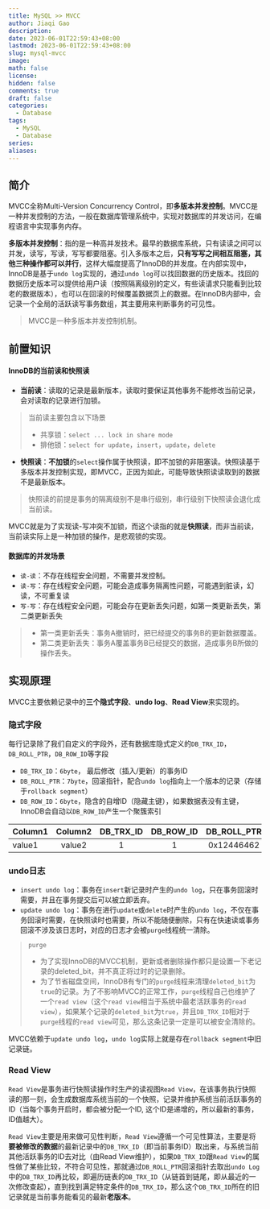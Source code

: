 ```yaml
---
title: MySQL >> MVCC
author: Jiaqi Gao
description: 
date: 2023-06-01T22:59:43+08:00
lastmod: 2023-06-01T22:59:43+08:00
slug: mysql-mvcc
image: 
math: false
license: 
hidden: false
comments: true
draft: false
categories:
  - Database
tags:
  - MySQL
  - Database
series:
aliases:
---
```

## 简介

MVCC全称Multi-Version Concurrency Control，即**多版本并发控制**。MVCC是一种并发控制的方法，一般在数据库管理系统中，实现对数据库的并发访问，在编程语言中实现事务内存。

**多版本并发控制**：指的是一种高并发技术。最早的数据库系统，只有读读之间可以并发，读写，写读，写写都要阻塞。引入多版本之后，**只有写写之间相互阻塞，其他三种操作都可以并行**，这样大幅度提高了InnoDB的并发度。在内部实现中，InnoDB是基于`undo log`实现的，通过`undo log`可以找回数据的历史版本。找回的数据历史版本可以提供给用户读（按照隔离级别的定义，有些读请求只能看到比较老的数据版本），也可以在回滚的时候覆盖数据页上的数据。在InnoDB内部中，会记录一个全局的活跃读写事务数组，其主要用来判断事务的可见性。

> MVCC是一种多版本并发控制机制。

## 前置知识

#### InnoDB的当前读和快照读

* **当前读**：读取的记录是最新版本，读取时要保证其他事务不能修改当前记录，会对读取的记录进行加锁。
> 当前读主要包含以下场景
> * 共享锁：`select ... lock in share mode`
> * 排他锁：`select for update`，`insert`，`update`，`delete`

* **快照读**：**不加锁**的`select`操作属于快照读，即不加锁的非阻塞读。快照读基于多版本并发控制实现，即MVCC，正因为如此，可能导致快照读读取到的数据不是最新版本。
> 快照读的前提是事务的隔离级别不是串行级别，串行级别下快照读会退化成当前读。

MVCC就是为了实现读-写冲突不加锁，而这个读指的就是**快照读**，而非当前读，当前读实际上是一种加锁的操作，是悲观锁的实现。

#### 数据库的并发场景

* `读-读`：不存在线程安全问题，不需要并发控制。
* `读-写`：存在线程安全问题，可能会造成事务隔离性问题，可能遇到脏读，幻读，不可重复读
* `写-写`：存在线程安全问题，可能会存在更新丢失问题，如第一类更新丢失，第二类更新丢失
> * 第一类更新丢失：事务A撤销时，把已经提交的事务B的更新数据覆盖。
> * 第二类更新丢失：事务A覆盖事务B已经提交的数据，造成事务B所做的操作丢失。

## 实现原理

MVCC主要依赖记录中的**三个隐式字段**、**undo log**、**Read View**来实现的。

### 隐式字段

每行记录除了我们自定义的字段外，还有数据库隐式定义的`DB_TRX_ID`，`DB_ROLL_PTR`，`DB_ROW_ID`等字段
* `DB_TRX_ID`：`6byte`， 最后修改（插入/更新）的事务ID
* `DB_ROLL_PTR`：`7byte`，回滚指针，配合`undo log`指向上一个版本的记录（存储于`rollback segment`）
* `DB_ROW_ID`：`6byte`，隐含的自增ID（隐藏主键），如果数据表没有主键，InnoDB会自动以`DB_ROW_ID`产生一个聚簇索引

| Column1 | Column2 | DB_TRX_ID | DB_ROW_ID | DB_ROLL_PTR |
|:------- |:-------:|:---------:|:---------:|:-----------:|
| value1  | value2  |     1     |     1     | 0x12446462  |



### undo日志

* `insert undo log`：事务在`insert`新记录时产生的`undo log`，只在事务回滚时需要，并且在事务提交后可以被立即丢弃。
* `update undo log`：事务在进行`update`或`delete`时产生的`undo log`，不仅在事务回滚时需要，在快照读时也需要，所以不能随便删除，只有在快速读或事务回滚不涉及该日志时，对应的日志才会被`purge`线程统一清除。
> `purge`
> * 为了实现InnoDB的MVCC机制，更新或者删除操作都只是设置一下老记录的deleted_bit，并不真正将过时的记录删除。
> * 为了节省磁盘空间，InnoDB有专门的`purge`线程来清理`deleted_bit`为`true`的记录。为了不影响MVCC的正常工作，`purge`线程自己也维护了一个`read view`（这个`read view`相当于系统中最老活跃事务的`read view`），如果某个记录的`deleted_bit`为`true`，并且`DB_TRX_ID`相对于`purge`线程的`read view`可见，那么这条记录一定是可以被安全清除的。

MVCC依赖于`update undo log`，`undo log`实际上就是存在`rollback segment`中旧记录链。

### Read View

`Read View`是事务进行快照读操作时生产的读视图`Read View`，在该事务执行快照读的那一刻，会生成数据库系统当前的一个快照，记录并维护系统当前活跃事务的ID（当每个事务开启时，都会被分配一个ID, 这个ID是递增的，所以最新的事务，ID值越大）。

`Read View`主要是用来做可见性判断，`Read View`遵循一个可见性算法，主要是将**要被修改的数据**的最新记录中的`DB_TRX_ID`（即当前事务ID）取出来，与系统当前其他活跃事务的ID去对比（由Read View维护），如果`DB_TRX_ID`跟`Read View`的属性做了某些比较，不符合可见性，那就通过`DB_ROLL_PTR`回滚指针去取出`undo Log`中的`DB_TRX_ID`再比较，即遍历链表的`DB_TRX_ID`（从链首到链尾，即从最近的一次修改查起），直到找到满足特定条件的`DB_TRX_ID`，那么这个`DB_TRX_ID`所在的旧记录就是当前事务能看见的最新**老版本**。